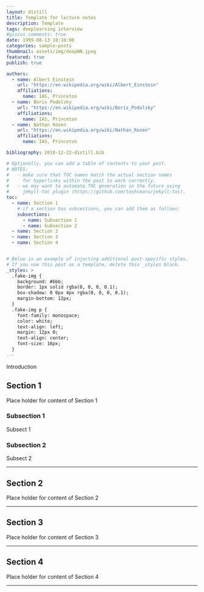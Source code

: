```yaml
---
layout: distill
title: Template for lecture notes
description: Template
tags: deeplearning interview 
#giscus_comments: true
date: 1999-08-13 10:10:00
categories: sample-posts
thumbnail: assets/img/deepNN.jpeg
featured: true
publish: true

authors:
  - name: Albert Einstein
    url: "https://en.wikipedia.org/wiki/Albert_Einstein"
    affiliations:
      name: IAS, Princeton
  - name: Boris Podolsky
    url: "https://en.wikipedia.org/wiki/Boris_Podolsky"
    affiliations:
      name: IAS, Princeton
  - name: Nathan Rosen
    url: "https://en.wikipedia.org/wiki/Nathan_Rosen"
    affiliations:
      name: IAS, Princeton

bibliography: 2018-12-22-distill.bib

# Optionally, you can add a table of contents to your post.
# NOTES:
#   - make sure that TOC names match the actual section names
#     for hyperlinks within the post to work correctly.
#   - we may want to automate TOC generation in the future using
#     jekyll-toc plugin (https://github.com/toshimaru/jekyll-toc).
toc:
  - name: Section 1
    # if a section has subsections, you can add them as follows:
    subsections:
      - name: Subsection 1
      - name: Subsection 2
  - name: Section 2
  - name: Section 3
  - name: Section 4


# Below is an example of injecting additional post-specific styles.
# If you use this post as a template, delete this _styles block.
_styles: >
  .fake-img {
    background: #bbb;
    border: 1px solid rgba(0, 0, 0, 0.1);
    box-shadow: 0 0px 4px rgba(0, 0, 0, 0.1);
    margin-bottom: 12px;
  }
  .fake-img p {
    font-family: monospace;
    color: white;
    text-align: left;
    margin: 12px 0;
    text-align: center;
    font-size: 16px;
  }
---
```


Introduction 

## Section 1

Place holder for content of Section 1

### Subsection 1

Subsect 1

### Subsection 2

Subsect 2

---

## Section 2

Place holder for content of Section 2

---

## Section 3

Place holder for content of Section 3

---

## Section 4

Place holder for content of Section 4

---
